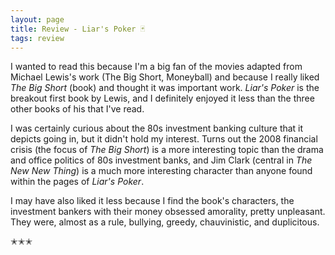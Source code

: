 ```yaml
---
layout: page
title: Review - Liar's Poker 🃏
tags: review
---
```


I wanted to read this because I'm a big fan of the movies adapted from Michael Lewis's work (The Big Short, Moneyball)
and because I really liked _The Big Short_ (book) and thought it was important work. _Liar's Poker_ is the breakout first
book by Lewis, and I definitely enjoyed it less than the three other books of his that I've read.

I was certainly curious about the 80s investment banking culture that it depicts going in, but it didn't hold my interest.
Turns out the 2008 financial crisis (the focus of _The Big Short_) is a more interesting topic than the drama and office politics of
80s investment banks, and Jim Clark (central in _The New New Thing_) is a much more interesting character than anyone found within
the pages of _Liar's Poker_. 

I may have also liked it less because I find the book's characters, the investment bankers with their money obsessed amorality, pretty
unpleasant. They were, almost as a rule, bullying, greedy, chauvinistic, and duplicitous.

✭✭✭